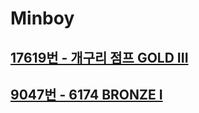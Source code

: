 # Minboy
## [17619번 - 개구리 점프 GOLD III](https://www.acmicpc.net/problem/17619)
## [9047번 - 6174 BRONZE I](https://www.acmicpc.net/problem/9047)